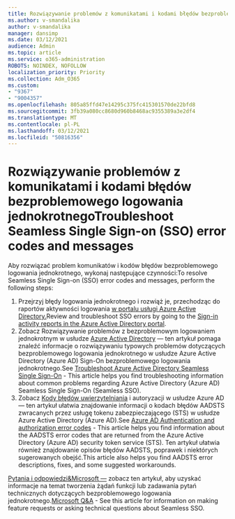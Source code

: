 ```yaml
---
title: Rozwiązywanie problemów z komunikatami i kodami błędów bezproblemowego logowania jednokrotnego
ms.author: v-smandalika
author: v-smandalika
manager: dansimp
ms.date: 03/12/2021
audience: Admin
ms.topic: article
ms.service: o365-administration
ROBOTS: NOINDEX, NOFOLLOW
localization_priority: Priority
ms.collection: Adm_O365
ms.custom:
- "9367"
- "9004357"
ms.openlocfilehash: 805a85ffd47e14295c375fc415301570de22bfd8
ms.sourcegitcommit: 3fb39a080cc8680d960b8468ac9355389a3e2df4
ms.translationtype: MT
ms.contentlocale: pl-PL
ms.lasthandoff: 03/12/2021
ms.locfileid: "50816356"
---
```

# <a name="troubleshoot-seamless-single-sign-on-sso-error-codes-and-messages"></a><span data-ttu-id="7e299-102">Rozwiązywanie problemów z komunikatami i kodami błędów bezproblemowego logowania jednokrotnego</span><span class="sxs-lookup"><span data-stu-id="7e299-102">Troubleshoot Seamless Single Sign-on (SSO) error codes and messages</span></span>

<span data-ttu-id="7e299-103">Aby rozwiązać problem komunikatów i kodów błędów bezproblemowego logowania jednokrotnego, wykonaj następujące czynności:</span><span class="sxs-lookup"><span data-stu-id="7e299-103">To resolve Seamless Single Sign-on (SSO) error codes and messages, perform the following steps:</span></span>

1. <span data-ttu-id="7e299-104">Przejrzyj błędy logowania jednokrotnego i rozwiąż je, przechodząc do raportów aktywności logowania [w portalu usługi Azure Active Directory.](https://docs.microsoft.com/azure/active-directory/reports-monitoring/concept-sign-ins)</span><span class="sxs-lookup"><span data-stu-id="7e299-104">Review and troubleshoot SSO errors by going to the [Sign-in activity reports in the Azure Active Directory portal](https://docs.microsoft.com/azure/active-directory/reports-monitoring/concept-sign-ins).</span></span>
2. <span data-ttu-id="7e299-105">Zobacz Rozwiązywanie problemów z bezproblemowym logowaniem jednokrotnym w usłudze [Azure Active Directory](https://docs.microsoft.com/azure/active-directory/hybrid/tshoot-connect-sso#sign-in-failure-reasons-in-the-azure-active-directory-admin-center-needs-a-premium-license) — ten artykuł pomaga znaleźć informacje o rozwiązywaniu typowych problemów dotyczących bezproblemowego logowania jednokrotnego w usłudze Azure Active Directory (Azure AD) Sign-On bezproblemowego logowania jednokrotnego.</span><span class="sxs-lookup"><span data-stu-id="7e299-105">See [Troubleshoot Azure Active Directory Seamless Single Sign-On](https://docs.microsoft.com/azure/active-directory/hybrid/tshoot-connect-sso#sign-in-failure-reasons-in-the-azure-active-directory-admin-center-needs-a-premium-license) - This article helps you find troubleshooting information about common problems regarding Azure Active Directory (Azure AD) Seamless Single Sign-On (Seamless SSO).</span></span>
3. <span data-ttu-id="7e299-106">Zobacz [Kody błędów uwierzytelniania](https://docs.microsoft.com/azure/active-directory/develop/reference-aadsts-error-codes#lookup-current-error-code-information) i autoryzacji w usłudze Azure AD — ten artykuł ułatwia znajdowanie informacji o kodach błędów AADSTS zwracanych przez usługę tokenu zabezpieczającego (STS) w usłudze Azure Active Directory (Azure AD).</span><span class="sxs-lookup"><span data-stu-id="7e299-106">See [Azure AD Authentication and authorization error codes](https://docs.microsoft.com/azure/active-directory/develop/reference-aadsts-error-codes#lookup-current-error-code-information) - This article helps you find information about the AADSTS error codes that are returned from the Azure Active Directory (Azure AD) security token service (STS).</span></span> <span data-ttu-id="7e299-107">Ten artykuł ułatwia również znajdowanie opisów błędów AADSTS, poprawek i niektórych sugerowanych obejść.</span><span class="sxs-lookup"><span data-stu-id="7e299-107">This article also helps you find AADSTS error descriptions, fixes, and some suggested workarounds.</span></span>

<span data-ttu-id="7e299-108">[Pytania i odpowiedzi&Microsoft —](https://docs.microsoft.com/answers/topics/azure-ad-single-sign-on.html) zobacz ten artykuł, aby uzyskać informacje na temat tworzenia żądań funkcji lub zadawania pytań technicznych dotyczących bezproblemowego logowania jednokrotnego.</span><span class="sxs-lookup"><span data-stu-id="7e299-108">[Microsoft Q&A](https://docs.microsoft.com/answers/topics/azure-ad-single-sign-on.html) - See this article for information on making feature requests or asking technical questions about Seamless SSO.</span></span>

